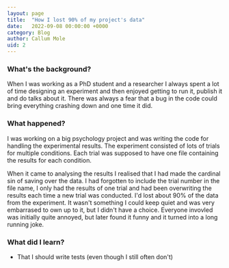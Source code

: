 ```yaml
---
layout: page
title:  "How I lost 90% of my project's data"
date:   2022-09-08 00:00:00 +0000
category: Blog
author: Callum Mole
uid: 2
---
```


### What's the background?

When I was working as a PhD student and a researcher I always spent a lot of time designing an experiment and then enjoyed getting to run it, publish it and do talks about it. 
There was always a fear that a bug in the code could bring everything crashing down and one time it did. 

### What happened?

I was working on a big psychology project and was writing the code for handling the experimental results. The experiment consisted of lots of trials for multiple conditions.
Each trial was supposed to have one file containing the results for each condition.

When it came to analysing the results I realised that I had made the cardinal sin of saving over the data. 
I had forgotten to include the trial number in the file name, I only had the results of one trial and had been overwriting the results each time a new trial was conducted.
I'd lost about 90% of the data from the experiment. It wasn't something I could keep quiet and was very embarrased to own up to it, but I didn't have a choice.
Everyone invovled was initially quite annoyed, but later found it funny and it turned into a long running joke.

### What did I learn?

* That I should write tests (even though I still often don't)

